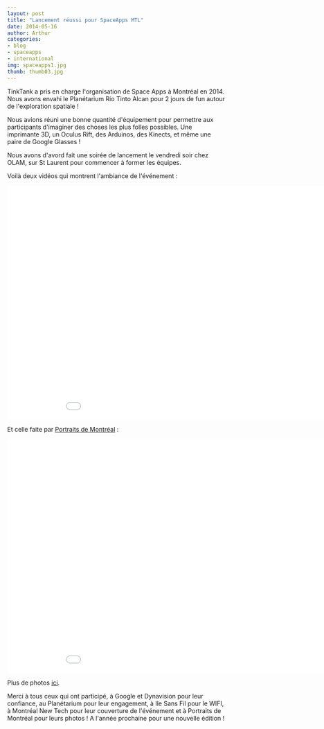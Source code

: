 ```yaml
---
layout: post
title: "Lancement réussi pour SpaceApps MTL"
date: 2014-05-16
author: Arthur
categories:
- blog
- spaceapps
- international
img: spaceapps1.jpg
thumb: thumb03.jpg
---
```


TinkTank a pris en charge l'organisation de Space Apps à Montréal en 2014. Nous avons envahi le Planétarium Rio Tinto Alcan pour 2 jours de fun autour de l'exploration spatiale ! 

Nous avions réuni une bonne quantité d'équipement pour permettre aux participants d'imaginer des choses les plus folles possibles. Une imprimante 3D, un Oculus Rift, des Arduinos, des Kinects, et même une paire de Google Glasses ! 

Nous avons d'avord fait une soirée de lancement le vendredi soir chez OLAM, sur St Laurent pour commencer à former les équipes. 

 <!--more-->

Voilà deux vidéos qui montrent l'ambiance de l'événement : 

<iframe src="//player.vimeo.com/video/92189174" width="960" height="540" frameborder="0" webkitallowfullscreen mozallowfullscreen allowfullscreen></iframe>

Et celle faite par [Portraits de Montréal](http://portraitsdemontreal.com/) :

<iframe src="//player.vimeo.com/video/92353616" width="960" height="540" frameborder="0" allowfullscreen></iframe>

Plus de photos [ici](https://www.facebook.com/media/set/?set=oa.1459615027609122&type=1). 

Merci à tous ceux qui ont participé, à Google et Dynavision pour leur confiance, au Planétarium pour leur engagement, à Ile Sans Fil pour le WIFI, à Montréal New Tech pour leur couverture de l'événement et à Portraits de Montréal pour leurs photos ! 
A l'année prochaine pour une nouvelle édition ! 